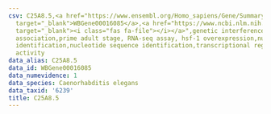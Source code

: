 ```yaml
---
csv: C25A8.5,<a href="https://www.ensembl.org/Homo_sapiens/Gene/Summary?db=core;g=WBGene00016085"
  target="_blank">WBGene00016085</a>,<a href="https://www.ncbi.nlm.nih.gov/pubmed/30894454"
  target="_blank"><i class="fas fa-file"></i></a>",genetic interference,functional
  association,prime adult stage, RNA-seq assay, hsf-1 overexpression,nucleotide sequence
  identification,nucleotide sequence identification,transcriptional regulation,up-regulates
  activity
data_alias: C25A8.5
data_id: WBGene00016085
data_numevidence: 1
data_species: Caenorhabditis elegans
data_taxid: '6239'
title: C25A8.5
---
```

